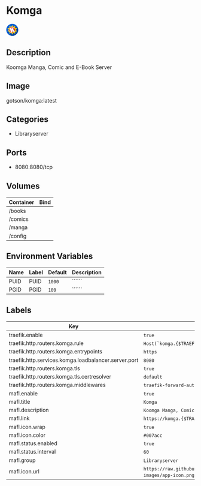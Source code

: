 # Komga

![Logo](images/Komga.png)

## Description
Koomga Manga, Comic and E\-Book Server

## Image
gotson/komga:latest

## Categories
- Libraryserver

## Ports
- 8080:8080/tcp

## Volumes
| Container | Bind |
|-----------|------|
| /books |  |
| /comics |  |
| /manga |  |
| /config |  |

## Environment Variables
| Name | Label | Default | Description |
|------|-------|---------|-------------|
| PUID | PUID | ```1000``` | `````` |
| PGID | PGID | ```100``` | `````` |

## Labels
| Key | Value |
|-----|-------|
| traefik.enable | ```true``` |
| traefik.http.routers.komga.rule | ```Host(`komga.{$TRAEFIK_INGRESS_DOMAIN}`)``` |
| traefik.http.routers.komga.entrypoints | ```https``` |
| traefik.http.services.komga.loadbalancer.server.port | ```8080``` |
| traefik.http.routers.komga.tls | ```true``` |
| traefik.http.routers.komga.tls.certresolver | ```default``` |
| traefik.http.routers.komga.middlewares | ```traefik-forward-auth``` |
| mafl.enable | ```true``` |
| mafl.title | ```Komga``` |
| mafl.description | ```Koomga Manga, Comic and E-Book Server``` |
| mafl.link | ```https://komga.{$TRAEFIK_INGRESS_DOMAIN}``` |
| mafl.icon.wrap | ```true``` |
| mafl.icon.color | ```#007acc``` |
| mafl.status.enabled | ```true``` |
| mafl.status.interval | ```60``` |
| mafl.group | ```Libraryserver``` |
| mafl.icon.url | ```https://raw.githubusercontent.com/gotson/komga/master/.github/readme-images/app-icon.png``` |

